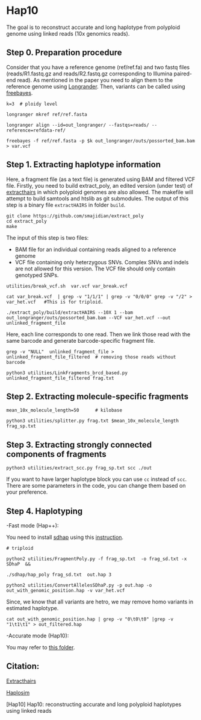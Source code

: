 Hap10
======




The goal is to reconstruct accurate and long haplotype from polyploid genome using linked reads (10x genomics reads).

## Step 0. Preparation procedure

Consider that you have a reference genome (ref/ref.fa) and two fastq files (reads/R1.fastq.gz and reads/R2.fastq.gz corresponding to Illumina paired-end read). As mentioned in the paper you need to align them to the reference genome using [Longrander]((https://support.10xgenomics.com/genome-exome/software/pipelines/latest/installation)). Then, variants can be called using [freebayes](https://github.com/ekg/freebayes).

```
k=3  # ploidy level

longranger mkref ref/ref.fasta

longranger align --id=out_longranger/ --fastqs=reads/ --reference=refdata-ref/

freebayes -f ref/ref.fasta -p $k out_longranger/outs/possorted_bam.bam  > var.vcf
```


## Step 1. Extracting haplotype information

Here, a fragment file (as a text file) is generated using BAM and filtered VCF file. Firstly, you need to build extract_poly, an edited version (under test) of [extracthairs](https://github.com/vibansal/HapCUT2) in which polyploid genomes are also allowed. The makefile will attempt to build samtools and htslib as git submodules. The output of this step is a binary file `extractHAIRS` in folder `build`.

```
git clone https://github.com/smajidian/extract_poly
cd extract_poly
make
```

The input of this step is two files:

- BAM file for an individual containing reads aligned to a reference genome
- VCF file containing only heterzygous SNVs. Complex SNVs and indels are not allowed for this version. The VCF file should only contain genotyped SNPs.


```
utilities/break_vcf.sh  var.vcf var_break.vcf

cat var_break.vcf  | grep -v "1/1/1" | grep -v "0/0/0" grep -v "/2" > var_het.vcf   #This is for triploid.

./extract_poly/build/extractHAIRS --10X 1 --bam out_longranger/outs/possorted_bam.bam --VCF var_het.vcf --out unlinked_fragment_file
```

Here, each line corresponds to one read. Then we link those read with the same barcode and generate barcode-specific fragment file.
```
grep -v "NULL"  unlinked_fragment_file > unlinked_fragment_file_filtered  # removing those reads without barcode

python3 utilities/LinkFragments_brcd_based.py  unlinked_fragment_file_filtered frag.txt
```




## Step 2.  Extracting molecule-specific fragments


```
mean_10x_molecule_length=50      # kilobase

python3 utilities/splitter.py frag.txt $mean_10x_molecule_length frag_sp.txt
```


## Step 3.  Extracting strongly connected components of fragments

```
python3 utilities/extract_scc.py frag_sp.txt scc ./out
```
If you want to have larger haplotype block you can use `cc` instead of `scc`. There are some parameters in the code, you can change them based on your preference.




## Step 4.  Haplotyping

-Fast mode (Hap++):

 You need to install [sdhap](https://sourceforge.net/projects/sdhap/) using this [instruction](https://github.com/smajidian/sdhapc).

```
# triploid

python2 utilities/FragmentPoly.py -f frag_sp.txt  -o frag_sd.txt -x SDhaP  &&

./sdhap/hap_poly frag_sd.txt  out.hap 3

python2 utilities/ConvertAllelesSDhaP.py -p out.hap -o out_with_genomic_position.hap -v var_het.vcf  
```



Since, we know that all variants are hetro, we may remove homo variants in estimated haplotype.

```
cat out_with_genomic_position.hap | grep -v "0\t0\t0" |grep -v "1\t1\t1" > out_filtered.hap
```


-Accurate mode (Hap10):

You may refer to [this folder](https://github.com/smajidian/Hap10/tree/master/accurate_mode).










## Citation:

[Extracthairs](https://github.com/vibansal/HapCUT2)

[Haplosim](https://github.com/EhsanMotazedi/Haplosim)

[Hap10] Hap10: reconstructing accurate and long polyploid haplotypes using linked reads
